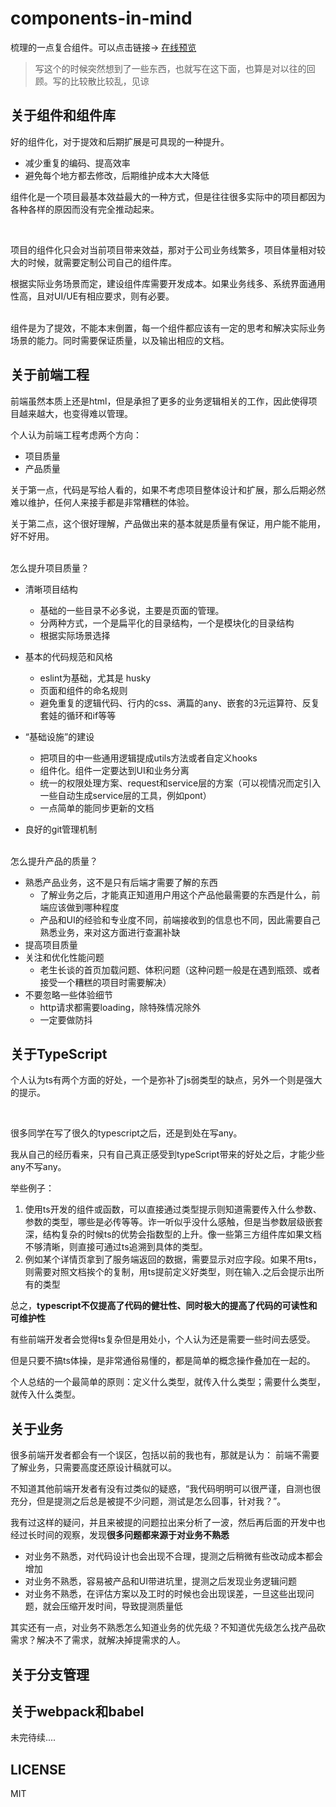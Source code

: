 # components-in-mind

梳理的一点复合组件。可以点击链接->
[在线预览](https://liyang0612.github.io/components-in-mind/components/home)


> 写这个的时候突然想到了一些东西，也就写在这下面，也算是对以往的回顾。写的比较散比较乱，见谅


## 关于组件和组件库

好的组件化，对于提效和后期扩展是可具现的一种提升。
- 减少重复的编码、提高效率
- 避免每个地方都去修改，后期维护成本大大降低

组件化是一个项目最基本效益最大的一种方式，但是往往很多实际中的项目都因为各种各样的原因而没有完全推动起来。

<br/>

项目的组件化只会对当前项目带来效益，那对于公司业务线繁多，项目体量相对较大的时候，就需要定制公司自己的组件库。

根据实际业务场景而定，建设组件库需要开发成本。如果业务线多、系统界面通用性高，且对UI/UE有相应要求，则有必要。

<br/>
组件是为了提效，不能本末倒置，每一个组件都应该有一定的思考和解决实际业务场景的能力。同时需要保证质量，以及输出相应的文档。

<br/>

## 关于前端工程
前端虽然本质上还是html，但是承担了更多的业务逻辑相关的工作，因此使得项目越来越大，也变得难以管理。

个人认为前端工程考虑两个方向：
- 项目质量
- 产品质量

关于第一点，代码是写给人看的，如果不考虑项目整体设计和扩展，那么后期必然难以维护，任何人来接手都是非常糟糕的体验。

关于第二点，这个很好理解，产品做出来的基本就是质量有保证，用户能不能用，好不好用。

<br/>
怎么提升项目质量？

- 清晰项目结构
  - 基础的一些目录不必多说，主要是页面的管理。
  - 分两种方式，一个是扁平化的目录结构，一个是模块化的目录结构
  - 根据实际场景选择
- 基本的代码规范和风格
  - eslint为基础，尤其是 husky
  - 页面和组件的命名规则
  - 避免重复的逻辑代码、行内的css、满篇的any、嵌套的3元运算符、反复套娃的循环和if等等
  
- “基础设施”的建设
  - 把项目的中一些通用逻辑提成utils方法或者自定义hooks
  - 组件化。组件一定要达到UI和业务分离
  - 统一的权限处理方案、request和service层的方案（可以视情况而定引入一些自动生成service层的工具，例如pont）
  - 一点简单的能同步更新的文档
- 良好的git管理机制

<br/>
怎么提升产品的质量？

- 熟悉产品业务，这不是只有后端才需要了解的东西
  - 了解业务之后，才能真正知道用户用这个产品他最需要的东西是什么，前端应该做到哪种程度
  - 产品和UI的经验和专业度不同，前端接收到的信息也不同，因此需要自己熟悉业务，来对这方面进行查漏补缺
- 提高项目质量
- 关注和优化性能问题
  - 老生长谈的首页加载问题、体积问题（这种问题一般是在遇到瓶颈、或者接受一个糟糕的项目时需要解决）
- 不要忽略一些体验细节
  - http请求都需要loading，除特殊情况除外
  - 一定要做防抖

 
## 关于TypeScript
个人认为ts有两个方面的好处，一个是弥补了js弱类型的缺点，另外一个则是强大的提示。

<br/>

很多同学在写了很久的typescript之后，还是到处在写any。

我从自己的经历看来，只有自己真正感受到typeScript带来的好处之后，才能少些any不写any。

举些例子：
1. 使用ts开发的组件或函数，可以直接通过类型提示则知道需要传入什么参数、参数的类型，哪些是必传等等。诈一听似乎没什么感触，但是当参数层级嵌套深，结构复杂的时候ts的优势会指数型的上升。像一些第三方组件库如果文档不够清晰，则直接可通过ts追溯到具体的类型。
2. 例如某个详情页拿到了服务端返回的数据，需要显示对应字段。如果不用ts，则需要对照文档挨个的复制，用ts提前定义好类型，则在输入.之后会提示出所有的类型

总之，**typescript不仅提高了代码的健壮性、同时极大的提高了代码的可读性和可维护性**

有些前端开发者会觉得ts复杂但是用处小，个人认为还是需要一些时间去感受。

但是只要不搞ts体操，是非常通俗易懂的，都是简单的概念操作叠加在一起的。

个人总结的一个最简单的原则：定义什么类型，就传入什么类型；需要什么类型，就传入什么类型。

## 关于业务
很多前端开发者都会有一个误区，包括以前的我也有，那就是认为： 前端不需要了解业务，只需要高度还原设计稿就可以。

不知道其他前端开发者有没有过类似的疑惑，“我代码明明可以很严谨，自测也很充分，但是提测之后总是被提不少问题，测试是怎么回事，针对我？”。

我有过这样的疑问，并且来被提的问题拉出来分析了一波，然后再后面的开发中也经过长时间的观察，发现**很多问题都来源于对业务不熟悉**

- 对业务不熟悉，对代码设计也会出现不合理，提测之后稍微有些改动成本都会增加
- 对业务不熟悉，容易被产品和UI带进坑里，提测之后发现业务逻辑问题
- 对业务不熟悉，在评估方案以及工时的时候也会出现误差，一旦这些出现问题，就会压缩开发时间，导致提测质量低

其实还有一点，对业务不熟悉怎么知道业务的优先级？不知道优先级怎么找产品砍需求？解决不了需求，就解决掉提需求的人。

## 关于分支管理
## 关于webpack和babel

未完待续....

## LICENSE

MIT
